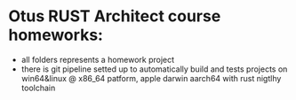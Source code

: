 # Otus RUST Architect course homeworks:

* all folders represents a homework project
* there is git pipeline setted up to automatically build and tests projects on win64&linux @ x86_64 patform, apple darwin aarch64 with rust nigtlhy toolchain

